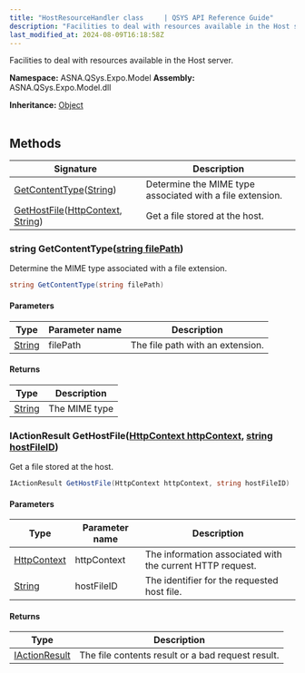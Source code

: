 ```yaml
---
title: "HostResourceHandler class     | QSYS API Reference Guide"
description: "Facilities to deal with resources available in the Host server. "
last_modified_at: 2024-08-09T16:18:58Z
---
```


Facilities to deal with resources available in the Host server.

**Namespace:** ASNA.QSys.Expo.Model
**Assembly:** ASNA.QSys.Expo.Model.dll

**Inheritance:** [Object](https://docs.microsoft.com/en-us/dotnet/api/system.object)
<br>
<br>

## Methods

| Signature | Description |
| --- | --- |
| [GetContentType](#string-getcontenttypestring-filepath)([String](https://docs.microsoft.com/en-us/dotnet/api/system.string)) | Determine the MIME type associated with a file extension.
| [GetHostFile](#iactionresult-gethostfilehttpcontext-httpcontext-string-hostfileid)([HttpContext](https://learn.microsoft.com/en-us/dotnet/api/microsoft.aspnetcore.http.httpcontext?view=aspnetcore-8.0), [String](https://docs.microsoft.com/en-us/dotnet/api/system.string)) | Get a file stored at the host.

### string GetContentType([string filePath](https://learn.microsoft.com/en-us/dotnet/api/system.string?view=net-8.0))

Determine the MIME type associated with a file extension.

```cs
string GetContentType(string filePath)
```

#### Parameters

| Type | Parameter name | Description
| --- | --- | ---
| [String](https://docs.microsoft.com/en-us/dotnet/api/system.string) | filePath | The file path with an extension.

#### Returns

| Type | Description
| --- | ---
| [String](https://docs.microsoft.com/en-us/dotnet/api/system.string) | The MIME type

### IActionResult GetHostFile([HttpContext httpContext](https://learn.microsoft.com/en-us/dotnet/api/microsoft.aspnetcore.http.httpcontext?view=aspnetcore-8.0), [string hostFileID](https://learn.microsoft.com/en-us/dotnet/api/system.string?view=net-8.0))

Get a file stored at the host.

```cs
IActionResult GetHostFile(HttpContext httpContext, string hostFileID)
```

#### Parameters

| Type | Parameter name | Description
| --- | --- | ---
| [HttpContext](https://learn.microsoft.com/en-us/dotnet/api/microsoft.aspnetcore.http.httpcontext?view=aspnetcore-8.0) | httpContext | The information associated with the current HTTP request.
| [String](https://docs.microsoft.com/en-us/dotnet/api/system.string) | hostFileID | The identifier for the requested host file.

#### Returns

| Type | Description
| --- | ---
| [IActionResult](https://learn.microsoft.com/en-us/dotnet/api/microsoft.aspnetcore.mvc.iactionresult?view=aspnetcore-8.0) | The file contents result or a bad request result.
